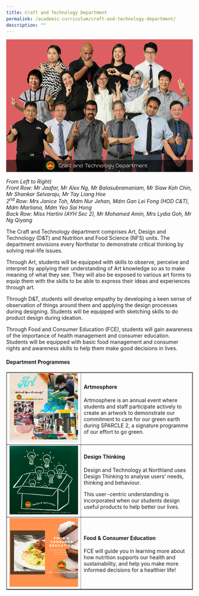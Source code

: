 ```yaml
---
title: Craft and Technology Department
permalink: /academic-curriculum/craft-and-technology-department/
description: ""
---
```

![](/images/crafttech2023.jpg)
<p><em>From Left to Right)<br>Front Row: Mr Jaafar, Mr Alex Ng, Mr Balasubramaniam, Mr Siaw Kah Chin, Mr Shankar Selvaraju, Mr Tay Liang Hoe<br>2<sup>nd</sup>&nbsp;Row: Mrs Janice Toh, Mdm Nur Jehan, Mdm Gan Lei Fong (HOD C&amp;T), Mdm Marliana, Mdm Yeo Sai Hong<br>Back Row: Miss Hartini (AYH Sec 2), Mr Mohamed Amin, Mrs Lydia Goh, Mr Ng Qiyang&nbsp;</em></p>
<p>The Craft and Technology department comprises Art, Design and Technology (D&amp;T) and Nutrition and Food Science (NFS) units. The department envisions every Northstar to demonstrate critical thinking by solving real-life issues.</p>
<p>Through Art, students will be equipped with skills to observe, perceive and interpret by applying their understanding of Art knowledge so as to make meaning of what they see. They will also be exposed to various art forms to equip them with the skills to be able to express their ideas and experiences through art.</p>
<p>Through D&amp;T, students will develop empathy by developing a keen sense of observation of things around them and applying the design processes during designing. Students will be equipped with sketching skills to do product design during ideation.</p>
<p>Through Food and Consumer Education (FCE), students will gain awareness of the importance of health management and consumer education. Students will be equipped with basic food management and consumer rights and awareness skills to help them make good decisions in lives.</p>
<h4><strong>Department Programmes</strong></h4>
<table style="border-collapse: collapse; width: 100%;" border="1">
<tbody>
<tr>
<td style="width: 40%;"><img src="/images/ctd2.png"></td>
<td style="width: 60%;">
<h4><strong>Artmosphere</strong></h4>
<p>Artmosphere is an annual event where students and staff participate actively to  create an artwork to demonstrate our commitment to care for our green earth during SPARCLE 2, a signature programme of our effort to go green.</p>
</td>
</tr>
<tr>
<td style="width: 40%;"><img src="/images/ctd3.png"></td>
<td style="width: 60%;">
<h4><strong>Design Thinking </strong></h4>
<p>Design and Technology at Northland uses Design Thinking to analyse users’ needs, thinking and behaviour.</p>
<p>This user-centric understanding is incorporated when our students design useful products to help better our lives.</p>
</td>
</tr>
<tr>
<td style="width: 40%;"><img src="/images/ctd4.png"></td>
<td style="width: 60%;">
<h4><strong>Food &amp; Consumer Education</strong></h4>
<p>FCE will guide you in learning more about how nutrition supports our health and sustainability, and help you make more informed decisions for a healthier life!</p>
</td>
</tr>
</tbody>
</table>